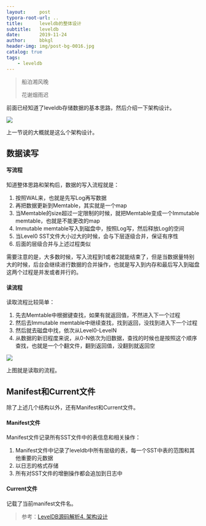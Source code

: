 ```yaml
---
layout:     post
typora-root-url: ..
title:      leveldb的整体设计
subtitle:   leveldb
date:       2019-11-24
author:     bbkgl
header-img: img/post-bg-0016.jpg
catalog: true
tags:
    - leveldb
---
```


>船泊湘风晚
>
>花谢烟雨迟

前面已经知道了leveldb存储数据的基本思路，然后介绍一下架构设计。

![](https://ae01.alicdn.com/kf/H54e6ceae0385470982447a1ce8f00f26V.jpg)

上一节说的大概就是这么个架构设计。

## 数据读写

#### 写流程

知道整体思路和架构后，数据的写入流程就是：

1. 按照WAL来，也就是先写Log再写数据
2. 再把数据更新到Memtable，其实就是一个map
3. 当Memtable的size超过一定限制的时候，就把Memtable变成一个Immutable memtable，也就是不能更改的map
4. Immutable memtable写入到磁盘中，按照Log写，然后释放Log的空间
5. 当Level0 SST文件大小过大的时候，会与下层逐级合并，保证有序性
6. 后面的层级合并与上述过程类似

需要注意的是，大多数时候，写入流程到1或者2就能结束了，但是当数据量特别大的时候，后台会继续进行数据的合并操作，也就是写入到内存和最后写入到磁盘这两个过程是并发或者并行的。

#### 读流程

读取流程比较简单：

1. 先去Memtable中根据键查找，如果有就返回值，不然进入下一个过程
2. 然后去Immutable memtable中继续查找，找到返回，没找到进入下一个过程
3. 然后就去磁盘中找，依次从Level0-LevelN
4. 从数据的新旧程度来说，从0-N依次为旧数据，查找的时候也是按照这个顺序查找，也就是一个个翻文件，翻到返回值，没翻到就返回空

![](https://ae01.alicdn.com/kf/H2a9cf67038e84167a422d132211c197eT.jpg)

上图就是读取的流程。

## Manifest和Current文件

除了上述几个结构以外，还有Manifest和Current文件。

#### Manifest文件

Manifest文件记录所有SST文件中的表信息和相关操作：

1. Manifest文件中记录了leveldb中所有层级的表，每一个SST中表的范围和其他重要的元数据
2. 以日志的格式存储
3. 所有对SST文件的增删操作都会追加到日志中

#### Current文件

记载了当前manifest文件名。

> 参考：[LevelDB源码解析4. 架构设计](<https://zhuanlan.zhihu.com/p/34665791>)
